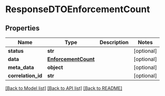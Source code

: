 # ResponseDTOEnforcementCount

## Properties
Name | Type | Description | Notes
------------ | ------------- | ------------- | -------------
**status** | **str** |  | [optional] 
**data** | [**EnforcementCount**](EnforcementCount.md) |  | [optional] 
**meta_data** | **object** |  | [optional] 
**correlation_id** | **str** |  | [optional] 

[[Back to Model list]](../README.md#documentation-for-models) [[Back to API list]](../README.md#documentation-for-api-endpoints) [[Back to README]](../README.md)

